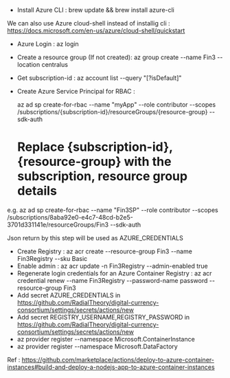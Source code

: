 - Install Azure CLI : brew update && brew install azure-cli

We can also use Azure cloud-shell instead of installig cli : https://docs.microsoft.com/en-us/azure/cloud-shell/quickstart

- Azure Login : az login

- Create a resource group (If not created): az group create --name Fin3 --location centralus

- Get subscription-id : az account list --query "[?isDefault]"
- Create Azure Service Principal for RBAC : 

   az ad sp create-for-rbac --name "myApp" --role contributor --scopes /subscriptions/{subscription-id}/resourceGroups/{resource-group} --sdk-auth
  # Replace {subscription-id}, {resource-group} with the subscription, resource group details


 e.g. az ad sp create-for-rbac --name "Fin3SP" --role contributor --scopes /subscriptions/8aba92e0-e4c7-48cd-b2e5-3701d331141e/resourceGroups/Fin3 --sdk-auth

 Json return by this step will be used as AZURE_CREDENTIALS


- Create Registry : az acr create --resource-group Fin3 --name Fin3Registry --sku Basic
- Enable admin : az acr update -n Fin3Registry --admin-enabled true
- Regenerate login credentials for an Azure Container Registry : az acr credential renew --name Fin3Registry --password-name password --resource-group Fin3
- Add secret AZURE_CREDENTIALS in https://github.com/RadialTheory/digital-currency-consortium/settings/secrets/actions/new 
- Add secret REGISTRY_USERNAME,REGISTRY_PASSWORD in https://github.com/RadialTheory/digital-currency-consortium/settings/secrets/actions/new 
- az provider register --namespace Microsoft.ContainerInstance
- az provider register --namespace Microsoft.DataFactory

Ref : https://github.com/marketplace/actions/deploy-to-azure-container-instances#build-and-deploy-a-nodejs-app-to-azure-container-instances
